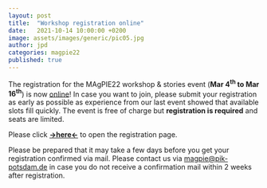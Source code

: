 ```yaml
---
layout: post
title:  "Workshop registration online"
date:   2021-10-14 10:00:00 +0200
image: assets/images/generic/pic05.jpg
author: jpd
categories: magpie22
published: true
---
```


The registration for the MAgPIE22 workshop & stories event (**Mar 4<sup>th</sup> to Mar 16<sup>th</sup>**) is now [online](../../../register)! In case you want to join, please submit your registration as early as possible as experience from our last event showed that available slots fill quickly. The event is free of charge but **registration is required** and seats are limited.

Please click **[->here<-](../../../register)** to open the registration page.

Please be prepared that it may take a few days before you get your registration confirmed via mail. Please contact us via <magpie@pik-potsdam.de> in case you do not receive a confirmation mail within 2 weeks after registration.
